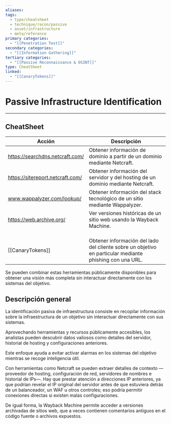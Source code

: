 ```yaml
---
aliases:
tags:
  - type/cheatsheet
  - technique/recon/passive
  - asset/infrastructure
  - meta/reference
primary categories:
  - "[[Penetration Test]]"
secondary categories:
  - "[[Information Gathering]]"
tertiary categories:
  - "[[Passive Reconnaissance & OSINT]]"
type: CheatSheet
linked:
  - "[[CanaryTokens]]"
---
```

# Passive Infrastructure Identification

***
## CheatSheet

| **Acción**                       | **Descripción**                                                                                             |
| -------------------------------- | ----------------------------------------------------------------------------------------------------------- |
| https://searchdns.netcraft.com/  | Obtener información de dominio a partir de un dominio mediante Netcraft.                                    |
| https://sitereport.netcraft.com/ | Obtener información del servidor y del hosting de un dominio mediante Netcraft.                             |
| www.wappalyzer.com/lookup/       | Obtener información del stack tecnológico de un sitio mediante Wappalyzer.                                  |
| https://web.archive.org/         | Ver versiones históricas de un sitio web usando la Wayback Machine.                                         |
| <br>[[CanaryTokens]]             | <br>Obtener información del lado del cliente sobre un objetivo en particular mediante phishing con una URL. |

Se pueden combinar estas herramientas públicamente disponibles para obtener una visión más completa sin interactuar directamente con los sistemas del objetivo.

## Descripción general

La identificación pasiva de infraestructura consiste en recopilar información sobre la infraestructura de un objetivo sin interactuar directamente con sus sistemas.

Aprovechando herramientas y recursos públicamente accesibles, los analistas pueden descubrir datos valiosos como detalles del servidor, historial de hosting y configuraciones anteriores.

Este enfoque ayuda a evitar activar alarmas en los sistemas del objetivo mientras se recoge inteligencia útil.

Con herramientas como Netcraft se pueden extraer detalles de contexto —proveedor de hosting, configuración de red, servidores de nombres e historial de IPs—. Hay que prestar atención a direcciones IP anteriores, ya que podrían revelar el IP original del servidor antes de que estuviera detrás de un balanceador, un WAF u otros controles; eso podría permitir conexiones directas si existen malas configuraciones.

De igual forma, la Wayback Machine permite acceder a versiones archivadas de sitios web, que a veces contienen comentarios antiguos en el código fuente o archivos expuestos.